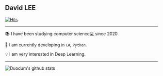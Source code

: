 ## David LEE
[![Hits](https://hits.seeyoufarm.com/api/count/incr/badge.svg?url=https%3A%2F%2Fgithub.com%2FDuodum%2Fhit-counter&count_bg=%2379C83D&title_bg=%23555555&icon=github.svg&icon_color=%23E7E7E7&title=hits&edge_flat=false)](https://hits.seeyoufarm.com)

----
📚 I have been studying computer science💻 since 2020.

🔭 I am currently developing in `C#`, `Python`.

💡 I am very interested in Deep Learning.

----
![Duodum's github stats](https://github-readme-stats.vercel.app/api?username=Duodum&count_private=true&show_icons=true&theme=algolia)
